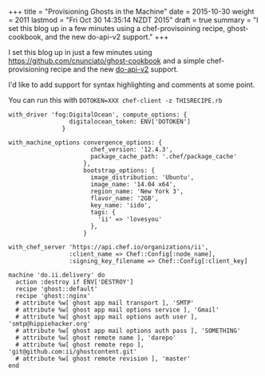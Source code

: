 +++
title = "Provisioning Ghosts in the Machine"
date = 2015-10-30
weight = 2011
lastmod = "Fri Oct 30 14:35:14 NZDT 2015"
draft = true
summary = "I set this blog up in a few minutes using a chef-provisoining recipe, ghost-cookbook, and the new do-api-v2 support."
+++

I set this blog up in just a few minutes using https://github.com/cnunciato/ghost-cookbook
and a simple chef-provisioning recipe and the new [do-api-v2](http://blog.ii.delivery/do-api-v2/) support.

I'd like to add support for syntax highlighting and comments at some point.

You can run this with ```DOTOKEN=XXX chef-client -z THISRECIPE.rb```

```language-ruby
with_driver 'fog:DigitalOcean', compute_options: {
                 digitalocean_token: ENV['DOTOKEN']
               }

with_machine_options convergence_options: {
                       chef_version: '12.4.3',
                       package_cache_path: '.chef/package_cache'
                     },
                     bootstrap_options: {
                       image_distribution: 'Ubuntu',
                       image_name: '14.04 x64',
                       region_name: 'New York 3',
                       flavor_name: '2GB',
                       key_name: 'iido',
                       tags: {
                         'ii' => 'lovesyou'
                       },
                     }

with_chef_server 'https://api.chef.io/organizations/ii',
                 :client_name => Chef::Config[:node_name],
                 :signing_key_filename => Chef::Config[:client_key]

machine 'do.ii.delivery' do
  action :destroy if ENV['DESTROY']
  recipe 'ghost::default'
  recipe 'ghost::nginx'
  # attribute %w[ ghost app mail transport ], 'SMTP'
  # attribute %w[ ghost app mail options service ], 'Gmail'
  # attribute %w[ ghost app mail options auth user ], 'smtp@hippiehacker.org'
  # attribute %w[ ghost app mail options auth pass ], 'SOMETHING'
  # attribute %w[ ghost remote name ], 'darepo'
  # attribute %w[ ghost remote repo ], 'git@github.com:ii/ghostcontent.git'
  # attribute %w[ ghost remote revision ], 'master'
end

```
